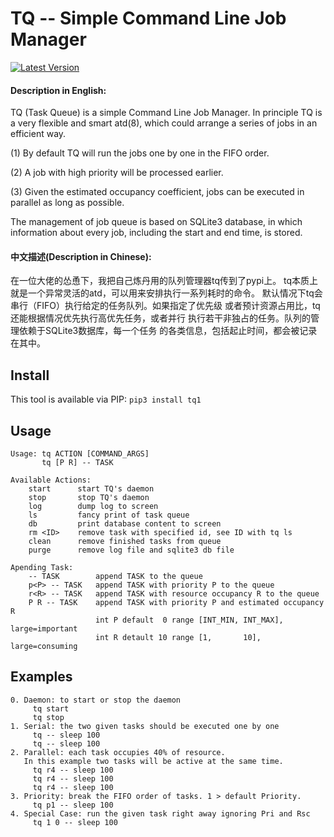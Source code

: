 TQ -- Simple Command Line Job Manager
===

[![Latest Version](https://pypip.in/version/tq1/badge.svg)](https://pypi.python.org/pypi/tq1/)

#### Description in English:

TQ (Task Queue) is a simple Command Line Job Manager. In principle TQ is
a very flexible and smart atd(8), which could arrange a series of jobs in
an efficient way.

(1) By default TQ will run the jobs one by one in the FIFO order.

(2) A job with high priority will be processed earlier.

(3) Given the estimated occupancy coefficient, jobs can be executed in
    parallel as long as possible.

The management of job queue is based on SQLite3 database, in which
information about every job, including the start and end time, is stored.

#### 中文描述(Description in Chinese):

在一位大佬的怂恿下，我把自己炼丹用的队列管理器tq传到了pypi上。
tq本质上就是一个异常灵活的atd，可以用来安排执行一系列耗时的命令。
默认情况下tq会串行（FIFO）执行给定的任务队列。如果指定了优先级
或者预计资源占用比，tq还能根据情况优先执行高优先任务，或者并行
执行若干非独占的任务。队列的管理依赖于SQLite3数据库，每一个任务
的各类信息，包括起止时间，都会被记录在其中。

## Install

This tool is available via PIP: `pip3 install tq1`

## Usage

```
Usage: tq ACTION [COMMAND_ARGS]
       tq [P R] -- TASK

Available Actions:
    start      start TQ's daemon
    stop       stop TQ's daemon
    log        dump log to screen
    ls         fancy print of task queue
    db         print database content to screen
    rm <ID>    remove task with specified id, see ID with tq ls
    clean      remove finished tasks from queue
    purge      remove log file and sqlite3 db file

Apending Task:
    -- TASK        append TASK to the queue
    p<P> -- TASK   append TASK with priority P to the queue
    r<R> -- TASK   append TASK with resource occupancy R to the queue
    P R -- TASK    append TASK with priority P and estimated occupancy R
                   int P default  0 range [INT_MIN, INT_MAX], large=important
                   int R detault 10 range [1,       10],      large=consuming
```

## Examples

```
0. Daemon: to start or stop the daemon
     tq start
     tq stop
1. Serial: the two given tasks should be executed one by one
     tq -- sleep 100
     tq -- sleep 100
2. Parallel: each task occupies 40% of resource.
   In this example two tasks will be active at the same time.
     tq r4 -- sleep 100
     tq r4 -- sleep 100
     tq r4 -- sleep 100
3. Priority: break the FIFO order of tasks. 1 > default Priority.
     tq p1 -- sleep 100
4. Special Case: run the given task right away ignoring Pri and Rsc
     tq 1 0 -- sleep 100
```
